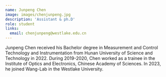 ```yaml
---
name: Junpeng Chen
image: images/chenjunpeng.jpg
description: 'Assistant & ph.D'
role: student
links:
  email: chenjunpeng@westlake.edu.cn
---
```


Junpeng Chen received his Bachelor degree in Measurement and Control Technology and Instrumentation from Hunan University of Science and Technology in 2022. During 2019-2020, Chen worked as a trainee in the Institute of Optics and Electronics, Chinese Academy of Sciences. In 2023, he joined Wang-Lab in the Westlake University. 